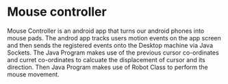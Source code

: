 <h1>Mouse controller</h1>
<p>
  Mouse Controller is an android app that turns our android phones into mouse pads.
  The androd app tracks users motion events on the app screen and then sends the registered events onto the Desktop machine via Java Sockets.
  The Java Program makes use of the previous cursor co-ordinates and curret co-ordinates to calcuate the displacement of cursor and its direction.
  Then Java Program makes use of Robot Class to perform the mouse movement.
</p>
